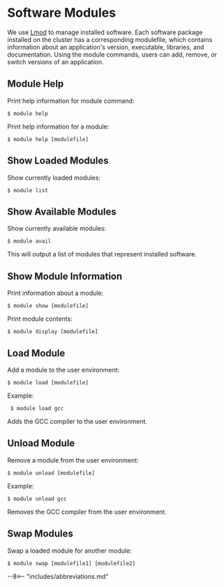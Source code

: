 # Software Modules

We use [Lmod](https://lmod.readthedocs.io/en/latest/) to manage installed software. Each software package installed on the cluster has a corresponding modulefile, which contains information about an application's version, executable, libraries, and documentation. Using the module commands, users can add, remove, or switch versions of an application.

## Module Help
Print help information for module command:

```
$ module help
```

Print help information for a module:
```
$ module help [modulefile]
```

## Show Loaded Modules
Show currently loaded modules:
```
$ module list
```

## Show Available Modules
Show currently available modules:
```
$ module avail
```

This will output a list of modules that represent installed software.

## Show Module Information 
Print information about a module:
```
$ module show [modulefile]
```

Print module contents:
```
$ module display [modulefile]
```

## Load Module 
Add a module to the user environment:
```
$ module load [modulefile]
```

Example:
```
 $ module load gcc
```

Adds the GCC compiler to the user environment.

## Unload Module
Remove a module from the user environment:
```
$ module unload [modulefile]
```

Example:
```
$ module unload gcc
```

Removes the GCC compiler from the user environment.

## Swap Modules 
Swap a loaded module for another module:
```
$ module swap [modulefile1] [modulefile2]
```

--8<-- "includes/abbreviations.md"